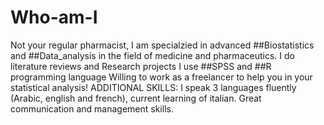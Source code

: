 # Who-am-I
Not your regular pharmacist, I am specialzied in advanced ##Biostatistics and ##Data_analysis in the field of medicine and pharmaceutics.
I do literature reviews and Research projects
I use ##SPSS and ##R programming language
Willing to work as a freelancer to help you in your statistical analysis!
ADDITIONAL SKILLS: I speak 3 languages fluently (Arabic, english and french), current learning of italian. Great communication and management skills.
